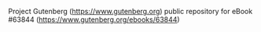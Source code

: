 Project Gutenberg (https://www.gutenberg.org) public repository for
eBook #63844 (https://www.gutenberg.org/ebooks/63844)

